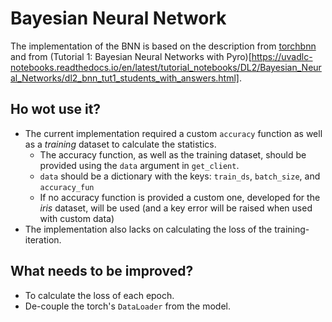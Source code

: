 # Bayesian Neural Network

The implementation of the BNN is based on the description from [torchbnn](https://github.com/Harry24k/bayesian-neural-network-pytorch) and from (Tutorial 1: Bayesian Neural Networks with Pyro)[https://uvadlc-notebooks.readthedocs.io/en/latest/tutorial_notebooks/DL2/Bayesian_Neural_Networks/dl2_bnn_tut1_students_with_answers.html].

## Ho wot use it?

 * The current implementation required a custom `accuracy` function as well as a _training_ dataset to calculate the statistics.
    * The accuracy function, as well as the training dataset, should be provided using the `data` argument in `get_client`.
    * `data` should be a dictionary with the keys: `train_ds`, `batch_size`, and `accuracy_fun`
    * If no accuracy function is provided a custom one, developed for the _iris_ dataset, will be used (and a key error will be raised when used with custom data)
 * The implementation also lacks on calculating the loss of the training-iteration.

## What needs to be improved?

 * To calculate the loss of each epoch.
 * De-couple the torch's `DataLoader` from the model.